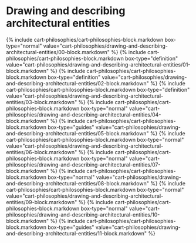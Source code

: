 <div data-role="collapsible" data-inset="false">
<h1 class="cart-collapsible-div">Drawing and describing architectural entities</h1>

<div class="cart-philosophies-wrapper">
{% include cart-philosophies/cart-philosophies-block.markdown box-type="normal" value="cart-philosophies/drawing-and-describing-architectural-entities/00-block.markdown" %}
{% include cart-philosophies/cart-philosophies-block.markdown box-type="definition" value="cart-philosophies/drawing-and-describing-architectural-entities/01-block.markdown" %}
{% include cart-philosophies/cart-philosophies-block.markdown box-type="definition" value="cart-philosophies/drawing-and-describing-architectural-entities/02-block.markdown" %}
{% include cart-philosophies/cart-philosophies-block.markdown box-type="definition" value="cart-philosophies/drawing-and-describing-architectural-entities/03-block.markdown" %}
{% include cart-philosophies/cart-philosophies-block.markdown box-type="normal" value="cart-philosophies/drawing-and-describing-architectural-entities/04-block.markdown" %}
{% include cart-philosophies/cart-philosophies-block.markdown box-type="guides" value="cart-philosophies/drawing-and-describing-architectural-entities/05-block.markdown" %}
{% include cart-philosophies/cart-philosophies-block.markdown box-type="normal" value="cart-philosophies/drawing-and-describing-architectural-entities/06-block.markdown" %}
{% include cart-philosophies/cart-philosophies-block.markdown box-type="normal" value="cart-philosophies/drawing-and-describing-architectural-entities/07-block.markdown" %}
{% include cart-philosophies/cart-philosophies-block.markdown box-type="normal" value="cart-philosophies/drawing-and-describing-architectural-entities/08-block.markdown" %}
{% include cart-philosophies/cart-philosophies-block.markdown box-type="normal" value="cart-philosophies/drawing-and-describing-architectural-entities/09-block.markdown" %}
{% include cart-philosophies/cart-philosophies-block.markdown box-type="normal" value="cart-philosophies/drawing-and-describing-architectural-entities/10-block.markdown" %}
{% include cart-philosophies/cart-philosophies-block.markdown box-type="guides" value="cart-philosophies/drawing-and-describing-architectural-entities/11-block.markdown" %}
</div>

</div>